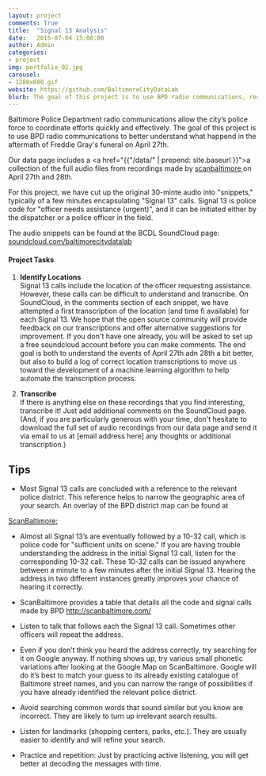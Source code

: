 ```yaml
---
layout: project
comments: True
title:  "Signal 13 Analysis"
date:   2015-07-04 15:00:00
author: Admin
categories:
- project
img: portfolio_02.jpg
carousel:
- 1280x600.gif
website: https://github.com/BaltimoreCityDataLab
blurb: The goal of this project is to use BPD radio communications, recorded by <a href="http://scanbaltimore.com/"> scanbaltimore </a>, to better understand the civil unrest that unfolded in Baltimore following Freddie Gray's funeral on April 27th. 
---
```



Baltimore Police Department radio communications allow the city’s police force to coordinate efforts quickly and effectively. 
The goal of this project is to use BPD radio communications to better understand what happend in the aftermath of Freddie Gray's funeral on April 27th.


Our data page includes a <a href="{{"/data/" | prepend: site.baseurl }}">a collection </a> of the full audio files  from recordings made by <a href="http://scanbaltimore.com/"> scanbaltimore </a> on April 27th and 28th.

<!-- 
By using a Matlab tools developed by "Insert Name Here" we identified the times at which all Signal 13 calls (code for: officer needs assistance (urgent)) made by BPD that night. 
-->

For this project, we have cut up the original 30-minte audio into "snippets," typically of a few minutes encapsulating "Signal 13" calls. Signal 13 is police code for "officer needs assistance (urgent)", and it can be initiated either by the dispatcher or a police officer in the field.

The audio snippets can be found at the BCDL SoundCloud page: <a href="https://soundcloud.com/baltimorecitydatalab">soundcloud.com/baltimorecitydatalab</a>

#### Project Tasks

1. <strong> Identify Locations </strong> <br>
	Signal 13 calls include the location of the officer requesting assistance. However, these calls can be difficult to understand and transcribe. On SoundCloud, in the comments section of each snippet, we have attempted a first transcription of the location (and time fi available) for each Signal 13.  We hope that the open source community will provide feedback on our transcriptions and offer alternative suggestions for improvement. If you don't have one already, you will be asked to set up a free soundcloud account before you can make comments. The end goal is both to understand the events of April 27th adn 28th a bit better, but also to build a log of correct location transcriptions to move us toward the development of a  machine learning algorithm to help automate the transcription process.

2.  <strong>Transcribe  </strong> <br>
	If there is anything else on these recordings that you find interesting, transcribe it!  Just add additional comments on the SoundCloud page.  (And, if you are particularly generous with your time, don't hesitate to download the full set of audio recordings from our data page and send it via email to us at [email address here] any thoughts or additional transcription.)


## Tips

* Most Signal 13 calls are concluded with a reference to the relevant police district. This reference helps to narrow the geographic area of your search. An overlay of the BPD district map can be found at 

<a href="https://www.google.com/maps/d/viewer?mid=zvHdn4L65G5k.kCi2PxFEsjkg&msa=0&hl=en&ie=UTF8&t=m&ll=39.284888,-76.620026&spn=0.255105,0.439453&z=11&source=embed"> ScanBaltimore: </a>

* Almost all Signal 13’s are eventually followed by a 10-32 call, which is police code for "sufficient units on scene." If you are having trouble understanding the address in the initial Signal 13 call, listen for the corresponding 10-32 call. These 10-32 calls can be issued anywhere between a minute to a few minutes after the initial Signal 13. Hearing the address in two different instances greatly improves your chance of hearing it correctly. 

* ScanBaltimore provides a table that details all the code and signal calls made by BPD
http://scanbaltimore.com/

* Listen to talk that follows each the Signal 13 call. Sometimes other officers will repeat the address. 

* Even if you don’t think you heard the address correctly, try searching for it on Google anyway. If nothing shows up, try various small phonetic variations after looking at the Google Map on ScanBaltimore. Google will do it’s best to match your guess to its already existing catalogue of Baltimore street names, and you can narrow the range of possibilities if you have already identified the relevant police district. 

* Avoid searching common words that sound similar but you know are incorrect. They are likely to turn up irrelevant search results. 

* Listen for landmarks (shopping centers, parks, etc.). They are usually easier to identify and will refine your search. 

* Practice and repetition: Just by practicing active listening, you will get better at decoding the messages with time.  
